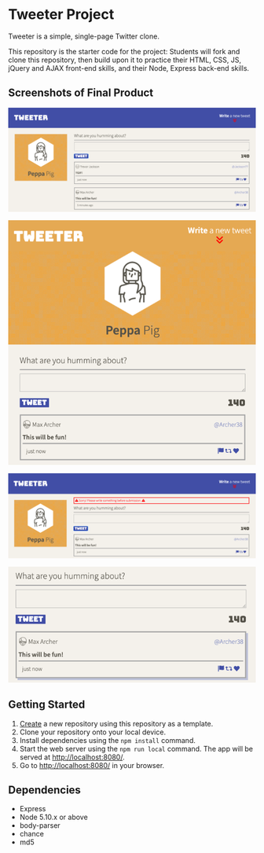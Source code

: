 # Tweeter Project

Tweeter is a simple, single-page Twitter clone.

This repository is the starter code for the project: Students will fork and clone this repository, then build upon it to practice their HTML, CSS, JS, jQuery and AJAX front-end skills, and their Node, Express back-end skills.

## Screenshots of Final Product
!["screenshot description"](https://github.com/bettyvng/tweeter/blob/master/docs/desktop-view.png)

!["screenshot description"](https://github.com/bettyvng/tweeter/blob/master/docs/mobile-view.png)

!["screenshot description"](https://github.com/bettyvng/tweeter/blob/master/docs/error-empty%20tweet.png)

!["screenshot description"](https://github.com/bettyvng/tweeter/blob/master/docs/box-shadow.png)


## Getting Started

1. [Create](https://docs.github.com/en/repositories/creating-and-managing-repositories/creating-a-repository-from-a-template) a new repository using this repository as a template.
2. Clone your repository onto your local device.
3. Install dependencies using the `npm install` command.
3. Start the web server using the `npm run local` command. The app will be served at <http://localhost:8080/>.
4. Go to <http://localhost:8080/> in your browser.

## Dependencies

- Express
- Node 5.10.x or above
- body-parser
- chance
- md5
